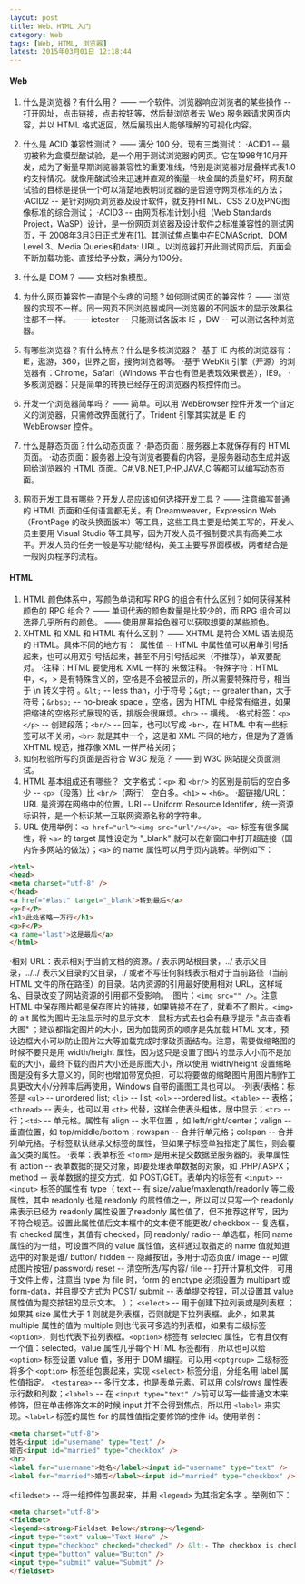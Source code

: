 ```yaml
---
layout: post
title: Web、HTML 入门
category: Web
tags: [Web, HTML, 浏览器]
latest: 2015年03月01日 12:18:44
---
```


#### Web

1. 什么是浏览器？有什么用？
   —— 一个软件。浏览器响应浏览者的某些操作 -- 打开网址，点击链接，点击按钮等，然后替浏览者去 Web 服务器请求网页内容，并以 HTML 格式返回，然后展现出人能够理解的可视化内容。

2. 什么是 ACID 兼容性测试？
   —— 满分 100 分。现有三类测试：
   ·ACID1 -- 最初被称为盒模型酸试验，是一个用于测试浏览器的网页。它在1998年10月开发，成为了衡量早期浏览器兼容性的重要准线，特别是浏览器对层叠样式表1.0的支持情况。就像用酸试验来迅速并直观的衡量一块金属的质量好坏，网页酸试验的目标是提供一个可以清楚地表明浏览器的是否遵守网页标准的方法；
   ·ACID2 -- 是针对网页浏览器及设计软件，就支持HTML、CSS 2.0及PNG图像标准的综合测试；
   ·ACID3 --  由网页标准计划小组（Web Standards Project，WaSP）设计，是一份网页浏览器及设计软件之标准兼容性的测试网页，于 2008年3月3日正式发布[1]。其测试焦点集中在ECMAScript、DOM Level 3、Media Queries和data: URL。以浏览器打开此测试网页后，页面会不断加载功能、直接给予分数，满分为100分。

3. 什么是 DOM？
   —— 文档对象模型。

4. 为什么网页兼容性一直是个头疼的问题？如何测试网页的兼容性？
   —— 浏览器的实现不一样。同一网页不同浏览器或同一浏览器的不同版本的显示效果往往都不一样。
   —— ietester -- 只能测试各版本 IE ，DW -- 可以测试各种浏览器。

5. 有哪些浏览器？有什么特点？什么是多核浏览器？
   ·基于 IE 内核的浏览器有：IE，遨游，360，世界之窗，搜狗浏览器等。
   ·基于 WebKit 引擎（开源）的浏览器有：Chrome，Safari（Windows 平台也有但是表现效果很差），IE9。
   ·多核浏览器：只是简单的转换已经存在的浏览器内核控件而已。

6. 开发一个浏览器简单吗？
   —— 简单。可以用 WebBrowser 控件开发一个自定义的浏览器，只需修改界面就行了。Trident 引擎其实就是 IE 的 WebBrowser 控件。

7. 什么是静态页面？什么动态页面？
   ·静态页面：服务器上本就保存有的 HTML 页面。
   ·动态页面：服务器上没有浏览者要看的内容，是服务器动态生成并返回给浏览器的 HTML 页面。C#,VB.NET,PHP,JAVA,C 等都可以编写动态页面。

8. 网页开发工具有哪些？开发人员应该如何选择开发工具？
   —— 注意编写普通的 HTML 页面和任何语言都无关。有 Dreamweaver，Expression Web（FrontPage 的改头换面版本）等工具，这些工具主要是给美工写的，开发人员主要用 Visual Studio 等工具写，因为开发人员不强制要求具有高美工水平。开发人员的任务一般是写功能/结构，美工主要写界面模板，两者结合是一般网页程序的流程。

#### HTML

1. HTML 颜色体系中，写颜色单词和写 RPG 的组合有什么区别？如何获得某种颜色的 RPG 组合？
   —— 单词代表的颜色数量是比较少的，而 RPG 组合可以选择几乎所有的颜色。
   —— 使用屏幕拾色器可以获取想要的某些颜色。
2. XHTML 和 XML 和 HTML 有什么区别？
   —— XHTML 是符合 XML 语法规范的 HTML。具体不同的地方有：
   ·属性值 -- HTML 中属性值可以用单引号括起来，也可以用双引号括起来，甚至不用引号括起来（不推荐），单双要配对。
   ·注释：HTML 要使用和 XML 一样的 <!-- 注释内容 --> 来做注释。
   ·特殊字符：HTML 中，<，> 是有特殊含义的，空格是不会被显示的，所以需要特殊符号，相当于 \n 转义字符 。`&lt;` -- less than，小于符号；`&gt;` -- greater than，大于符号；`&nbsp;` -- no-break space ，空格，因为 HTML 中经常有缩进，如果把缩进的空格形式展现的话，排版会很麻烦。`<hr>` -- 横线。
   ·格式标签：`<p></p>` -- 创建段落；`<br/>` -- 回车，也可以写成 `<br>`，在 HTML 中有一些标签可以不关闭，`<br>` 就是其中一个，这是和 XML 不同的地方，但是为了遵循 XHTML 规范，推荐像 XML 一样严格关闭；
3. 如何校验所写的页面是否符合 W3C 规范？
   —— 到 W3C 网站提交页面测试。
4. HTML 基本组成还有哪些？
   ·文字格式：`<p>` 和 `<br/>` 的区别是前后的空白多少 -- `<p>`（段落）比 `<br/>`（两行） 空白多。`<h1>` ~ `<h6>`。
   ·超链接/URL：URL 是资源在网络中的位置。URI -- Uniform Resource Identifer，统一资源标识符，是一个标识某一互联网资源名称的字符串。
5. URL 使用举例：`<a href="url"><img src="url"/></a>`。`<a>` 标签有很多属性，将 `<a>` 的 target 属性设定为 "_blank" 就可以在新窗口中打开超链接（国内许多网站的做法）；`<a>` 的 name 属性可以用于页内跳转。举例如下：

``` html
<html>
<head>
<meta charset="utf-8" />
</head>
<a href="#last" target="_blank">转到最后</a>
<p>P</P>
<h1>此处省略一万行</h1>
<p>P</P>
<a name="last">这是最后</a>
</html>
```

·相对 URL：表示相对于当前文档的资源。/ 表示网站根目录，../ 表示父目录，../../  表示父目录的父目录，./ 或者不写任何斜线表示相对于当前路径（当前 HTML 文件的所在路径）的目录。站内资源的引用最好使用相对 URL，这样域名、目录改变了网站资源的引用都不受影响。
·图片：`<img src="" />`。注意 HTML 中保存图片都是保存图片的链接，如果链接不在了，就看不了图片。`<img>` 的 alt 属性为图片无法显示时的显示文本，鼠标方式去也会有悬浮提示 "点击查看大图" ；建议都指定图片的大小，因为加载网页的顺序是先加载 HTML 文本，预设边框大小可以防止图片过大等加载完成时撑破页面结构。注意，需要做缩略图的时候不要只是用 width/height 属性，因为这只是设置了图片的显示大小而不是加载的大小，最终下载的图片大小还是原图大小，所以使用 width/height 设置缩略图是没有多大意义的，同时也增加带宽负担，可以将要做的缩略图片用图片制作工具更改大小/分辨率后再使用，Windows 自带的画图工具也可以。
·列表/表格：标签是 `<ul>` -- unordered list; `<li>` -- list; `<ol>` --ordered list。`<table>` -- 表格；`<thread>` -- 表头，也可以用 `<th>` 代替，这样会使表头粗体，居中显示；`<tr>` -- 行；`<td>` -- 单元格。属性有 align -- 水平位置 ，如 left/right/center；valign -- 垂直位置，如 top/middle/bottom；rowspan -- 合并行单元格；colspan -- 合并列单元格。子标签默认继承父标签的属性，但如果子标签单独指定了属性，则会覆盖父类的属性。
·表单：表单标签 `<form>` 是用来提交数据至服务器的。表单属性有 action -- 表单数据的提交对象，即要处理表单数据的对象，如 .PHP/.ASPX；method -- 表单数据的提交方式，如 POST/GET。表单内的标签有 `<input>` --` <input>` 标签的属性有 type（
text -- 有 size/value/maxlength/readonly 等二级属性，其中 readonly 也是 readonly 的属性值之一，所以可以只写一个 readonly 来表示已经为 readonly 属性设置了readonly 属性值了，但不推荐这样写，因为不符合规范。设置此属性值后文本框中的文本便不能更改/
checkbox -- 复选框，有 checked 属性，其值有 checked，同 readonly/
radio -- 单选框，相同 name 属性的为一组，可设置不同的 value 属性值，这样通过取指定的 name 值就知道选中的对象是谁/
button/
hidden -- 隐藏按钮，多用于动态页面/
image -- 可做成图片按钮/
password/
reset -- 清空所选/写内容/
file -- 打开计算机文件，可用于文件上传，注意当 type 为 file 时，form 的 enctype 必须设置为 multipart 或 form-data，并且提交方式为 POST/
submit -- 表单提交按钮，可以设置其 value 属性值为提交按钮的显示文本。
）；
`<select>` -- 用于创建下拉列表或是列表框 ；如果其 size 属性大于 1 则就是列表框，否则就是下拉列表框。此外，如果其 multiple 属性的值为 multiple 则也代表可多选的列表框，如果有二级标签 `<option>`，则也代表下拉列表框。`<option>` 标签有 selected 属性，它有且仅有一个值：selected。value 属性几乎每个 HTML 标签都有，所以也可以给 `<option>` 标签设置 value 值，多用于 DOM 编程。可以用 `<optgroup>` 二级标签将多个 `<option>` 标签组包裹起来，实现 `<select>` 标签分组，分组名用 label 属性值指定。
`<testarea>`  -- 多行文本，也是表单元素。可以用 cols/rows 属性表示行数和列数；`<label>` -- 在 `<input type="text" />`前可以写一些普通文本来修饰，但在单击修饰文本的时候 input 并不会得到焦点，所以用 `<label>` 来实现。`<label>` 标签的属性 for 的属性值指定要修饰的控件 id。使用举例：

``` html
<meta charset="utf-8">
姓名<input id="username" type="text" />
婚否<input id="married" type="checkbox" />
<hr>
<label for="username">姓名</label><input id="username" type="text" />
<label for="married">婚否</label><input id="married" type="checkbox" />
```

`<filedset>`  -- 将一组控件包裹起来，并用 `<legend>` 为其指定名字 。举例如下：

``` html
<meta charset="utf-8">
<fieldset>
<legend><strong>Fieldset Below</strong></legend>
<input type="text" value="Text Here" />
<input type="checkbox" checked="checked" /> &lt;- The checkbox is checked already.
<input type="button" value="Button" />
<input type="submit" value="Submit" />
</fieldset>
```

